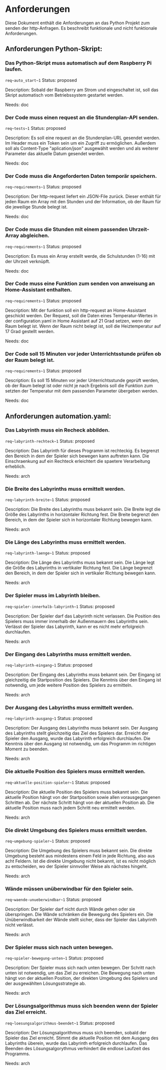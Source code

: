 # Anforderungen

Diese Dokument enthält die Anforderungen an das Python Projekt zum senden der http-Anfragen. Es beschreibt funktionale und nicht funktionale Anforderungen.

## Anforderungen Python-Skript:
### Das Python-Skript muss automatisch auf dem Raspberry Pi laufen.
`req~auto_start~1`
Status: proposed

Description:
Sobald der Raspberry am Strom und eingeschaltet ist, soll das Skript automatisch vom Betriebssystem gestartet werden.

Needs: doc

### Der Code muss einen request an die Stundenplan-API senden.
`req~tests~1`
Status: proposed

Description:
Es soll eine request an die Stundenplan-URL gesendet werden. Im Header muss ein Token sein um ein Zugriff zu ermöglichen. Außerdem soll als Content-Type "aplication/json" ausgewählt werden und als weiterer Parameter das aktuelle Datum gesendet werden.

Needs: doc

### Der Code muss die Angeforderten Daten temporär speichern.
`req~requirements~1`
Status: proposed

Description:
Der http-request liefert ein JSON-File zurück. Dieser enthält für jeden Raum ein Array mit den Stunden und der Information, ob der Raum für die jeweilige Stunde belegt ist.

Needs: doc

### Der Code muss die Stunden mit einem passenden Uhrzeit-Array abgleichen.
`req~requirements~1`
Status: proposed

Description:
Es muss ein Array erstellt werde, die Schulstunden (1-16) mit der Uhrzeit verknüpft.

Needs: doc

### Der Code muss eine Funktion zum senden von anweisung an Home-Assistant enthalten.
`req~requirements~1`
Status: proposed

Description:
Mit der funktion soll ein http-request an Home-Assistant geschickt werden. Der Request, soll die Daten eines Temperatur-Wertes in der configuration.yaml in Home Assistant auf 21 Grad setzen, wenn der Raum belegt ist. Wenn der Raum nicht belegt ist, soll die Heiztemperatur auf 17 Grad gestellt werden.

Needs: doc

### Der Code soll 15 Minuten vor jeder Unterrichtsstunde prüfen ob der Raum belegt ist.
`req~requirements~1`
Status: proposed

Description:
Es soll 15 Minuten vor jeder Unterrichtsstunde geprüft werden, ob der Raum belegt ist oder nicht je nach Ergebnis soll die Funktion zum setzten der Temperatur mit dem passenden Parameter übergeben werden.

Needs: doc

## Anforderungen automation.yaml:

### Das Labyrinth muss ein Recheck abbilden.
`req~labyrinth-rechteck~1`
Status: proposed

Description:
Das Labyrinth für dieses Programm ist rechteckig.
Es begrenzt den Bereich in dem der Spieler sich bewegen kann auftreten kann.
Die Einschraenkung auf ein Rechteck erleichtert die spaetere Verarbeitung erheblich.

Needs: arch

### Die Breite des Labyrinths muss ermittelt werden.
`req~labyrinth-breite~1`
Status: proposed

Description:
Die Breite des Labyrinths muss bekannt sein.
Die Breite legt die Größe des Labyrinths in horizontaler Richtung fest.
Die Breite begrenzt den Bereich, in dem der Spieler sich in horizontaler Richtung bewegen kann.

Needs: arch

### Die Länge des Labyrinths muss ermittelt werden.
`req~labyrinth-laenge~1`
Status: proposed

Description:
Die Länge des Labyrinths muss bekannt sein.
Die Länge legt die Größe des Labyrinths in vertikaler Richtung fest.
Die Länge begrenzt den Bereich, in dem der Spieler sich in vertikaler Richtung bewegen kann.

Needs: arch

### Der Spieler muss im Labyrinth bleiben.
`req~spieler-innerhalb-labyrinth~1`
Status: proposed

Description:
Der Spieler darf das Labyrinth nicht verlassen.
Die Position des Spielers muss immer innerhalb der Außenmauern des Labyrinths sein.
Verlässt der Spieler das Labyrinth, kann er es nicht mehr erfolgreich durchlaufen.

Needs: arch

### Der Eingang des Labyrinths muss ermittelt werden.
`req~labyrinth-eingang~1`
Status: proposed

Description:
Der Eingang des Labyrinths muss bekannt sein.
Der Eingang ist gleichzeitig die Startposition des Spielers.
Die Kenntnis über den Eingang ist notwendig, um jede weitere Position des Spielers zu ermitteln.

Needs: arch

### Der Ausgang des Labyrinths muss ermittelt werden.
`req~labyrinth-ausgang~1`
Status: proposed

Description:
Der Ausgang des Labyrinths muss bekannt sein.
Der Ausgang des Labyrinths stellt gleichzeitig das Ziel des Spielers dar.
Erreicht der Spieler den Ausgang, wurde das Labyrinth erfolgreich durchlaufen.
Die Kenntnis über den Ausgang ist notwendig, um das Programm im richtigen Moment zu beenden.

Needs: arch

### Die aktuelle Position des Spielers muss ermittelt werden.
`req~aktuelle-position-spieler~1`
Status: proposed

Description:
Die aktuelle Position des Spielers muss bekannt sein.
Die aktuelle Position hängt von der Startposition sowie allen vorausgegangenen Schritten ab.
Der nächste Schritt hängt von der aktuellen Position ab.
Die aktuelle Position muss nach jedem Schritt neu ermittelt werden.

Needs: arch

### Die direkt Umgebung des Spielers muss ermittelt werden.
`req~umgebung-spieler~1`
Status: proposed

Description:
Die Umgebung des Spielers muss bekannt sein.
Die direkte Umgebung besteht aus mindestens einem Feld in jede Richtung, also aus acht Feldern.
Ist die direkte Umgebung nicht bekannt, ist es nicht möglich zu entscheiden, wo der Spieler sinnvoller Weise als nächstes hingeht.

Needs: arch

### Wände müssen unüberwindbar für den Spieler sein.
`req~waende-unueberwindbar~1`
Status: proposed

Description:
Der Spieler darf nicht durch Wände gehen oder sie überspringen.
Die Wände schränken die Bewegung des Spielers ein.
Die Unüberwindbarkeit der Wände stellt sicher, dass der Spieler das Labyrinth nicht verlässt.

Needs: arch

### Der Spieler muss sich nach unten bewegen.
`req~spieler-bewegung-unten~1`
Status: proposed

Description:
Der Spieler muss sich nach unten bewegen.
Der Schritt nach unten ist notwendig, um das Ziel zu erreichen.
Die Bewegung nach unten hängt von der aktuellen Position, der direkten Umgebung des Spielers und der ausgewählten Lösungsstrategie ab.

Needs: arch

### Der Lösungsalgorithmus muss sich beenden wenn der Spieler das Ziel erreicht.
`req~loesungsalgorithmus-beendet~1`
Status: proposed

Description:
Der Lösungsalgorithmus muss sich beenden, sobald der Spieler das Ziel erreicht.
Stimmt die aktuelle Position mit dem Ausgang des Labyrinths überein, wurde das Labyrinth erfolgreich durchlaufen.
Das Beenden des Lösungsalgorythmus verhindert die endlose Laufzeit des Programms.

Needs: arch